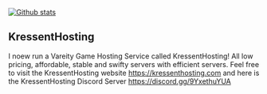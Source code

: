 [![Github stats](https://github-readme-stats.vercel.app/api?username=Vecnavium&theme=dark&count_private=true&include_all_commits=true)](#)

KressentHosting
---
I noew run a Vareity Game Hosting Service called KressentHosting! All low pricing, affordable, stable and swifty servers with efficient servers. Feel free to visit the KressentHosting website https://kressenthosting.com and here is the KressentHosting Discord Server https://discord.gg/9YxethuYUA
